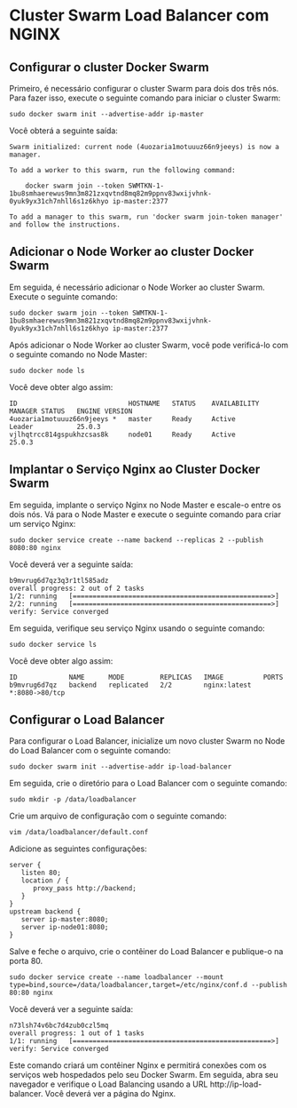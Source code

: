 # Cluster Swarm Load Balancer com NGINX

## Configurar o cluster Docker Swarm

Primeiro, é necessário configurar o cluster Swarm para dois dos três nós. Para fazer isso, execute o seguinte comando para iniciar o cluster Swarm:

```
sudo docker swarm init --advertise-addr ip-master
```
Você obterá a seguinte saída:

```
Swarm initialized: current node (4uozaria1motuuuz66n9jeeys) is now a manager.

To add a worker to this swarm, run the following command:

    docker swarm join --token SWMTKN-1-1bu8smhaerewus9mn3m821zxqvtnd8mq82m9ppnv83wxijvhnk-0yuk9yx31ch7nhll6s1z6khyo ip-master:2377

To add a manager to this swarm, run 'docker swarm join-token manager' and follow the instructions.
```

## Adicionar o Node Worker ao cluster Docker Swarm

Em seguida, é necessário adicionar o Node Worker ao cluster Swarm. Execute o seguinte comando:

```
sudo docker swarm join --token SWMTKN-1-1bu8smhaerewus9mn3m821zxqvtnd8mq82m9ppnv83wxijvhnk-0yuk9yx31ch7nhll6s1z6khyo ip-master:2377
```

Após adicionar o Node Worker ao cluster Swarm, você pode verificá-lo com o seguinte comando no Node Master:

```
sudo docker node ls
```

Você deve obter algo assim:

```
ID                            HOSTNAME   STATUS    AVAILABILITY   MANAGER STATUS   ENGINE VERSION
4uozaria1motuuuz66n9jeeys *   master     Ready     Active         Leader           25.0.3
vjlhqtrcc814gspukhzcsas8k     node01     Ready     Active                          25.0.3
```
## Implantar o Serviço Nginx ao Cluster Docker Swarm

Em seguida, implante o serviço Nginx no Node Master e escale-o entre os dois nós. Vá para o Node Master e execute o seguinte comando para criar um serviço Nginx:

```
sudo docker service create --name backend --replicas 2 --publish 8080:80 nginx
```
Você deverá ver a seguinte saída:

```
b9mvrug6d7qz3q3r1tl585adz
overall progress: 2 out of 2 tasks 
1/2: running   [==================================================>] 
2/2: running   [==================================================>] 
verify: Service converged
```
Em seguida, verifique seu serviço Nginx usando o seguinte comando:

```
sudo docker service ls
```
Você deve obter algo assim:

```
ID             NAME      MODE         REPLICAS   IMAGE          PORTS
b9mvrug6d7qz   backend   replicated   2/2        nginx:latest   *:8080->80/tcp
```

## Configurar o Load Balancer

Para configurar o Load Balancer, inicialize um novo cluster Swarm no Node do Load Balancer com o seguinte comando:

```
sudo docker swarm init --advertise-addr ip-load-balancer
```
Em seguida, crie o diretório para o Load Balancer com o seguinte comando:

```
sudo mkdir -p /data/loadbalancer
```

Crie um arquivo de configuração com o seguinte comando:

```
vim /data/loadbalancer/default.conf
```

Adicione as seguintes configurações:

```
server {
   listen 80;
   location / {
      proxy_pass http://backend;
   }
}
upstream backend {
   server ip-master:8080;
   server ip-node01:8080;
}
```

Salve e feche o arquivo, crie o contêiner do Load Balancer e publique-o na porta 80.

```
sudo docker service create --name loadbalancer --mount type=bind,source=/data/loadbalancer,target=/etc/nginx/conf.d --publish 80:80 nginx
```

Você deverá ver a seguinte saída:

```
n73lsh74v6bc7d4zub0czl5mq
overall progress: 1 out of 1 tasks 
1/1: running   [==================================================>] 
verify: Service converged 
```

Este comando criará um contêiner Nginx e permitirá conexões com os serviços web hospedados pelo seu Docker Swarm. Em seguida, abra seu navegador e verifique o Load Balancing usando a URL http://ip-load-balancer. Você deverá ver a página do Nginx.
